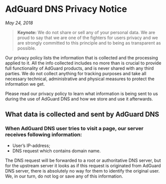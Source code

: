 # AdGuard DNS Privacy Notice
*May 24, 2018*
> **Keynote:** We do not share or sell any of your personal data. We are proud to say that we are one of the fighters for users privacy and we are strongly committed to this principle and to being as transparent as possible.

Our privacy policy lists the information that is collected and the processing applied to it. All the info collected includes no more than is crucial to provide full functionality of AdGuard products, and is never shared with any third parties. We do not collect anything for tracking purposes and take all necessary technical, administrative and physical measures to protect the information we get.

Please read our privacy policy to learn what information is being sent to us during the use of AdGuard DNS and how we store and use it afterwards.

## What data is collected and sent by AdGuard DNS

### When AdGuard DNS user tries to visit a page, our server receives following information:

* User’s IP-address;
* DNS request which contains domain name. 

The DNS request will be forwarded to a root or authoritative DNS server, but for the upstream server it looks as if this request is originated from AdGuard DNS server, there is absolutely no way for them to identify the original user. We, in our turn, do not log or save any of this information.

